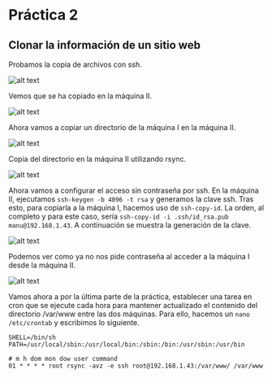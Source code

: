 # Práctica 2
## Clonar la información de un sitio web

Probamos la copia de archivos con ssh.

![alt text](http://i.imgur.com/P1d7arw.png)

Vemos que se ha copiado en la máquina II.

![alt text](http://i.imgur.com/oMJNgGE.png)

Ahora vamos a copiar un directorio de la máquina I en la máquina II.

![alt text](http://i.imgur.com/ExyhOv6.png)

Copia del directorio en la máquina II utilizando rsync.

![alt text](http://i.imgur.com/TUtchcp.png)

Ahora vamos a configurar el acceso sin contraseña por ssh. En la máquina II, ejecutamos ```ssh-keygen -b 4096 -t rsa``` y generamos la clave ssh. Tras esto, para copiarla a la máquina I, hacemos uso de ```ssh-copy-id```. La orden, al completo y para este caso, sería ```ssh-copy-id -i .ssh/id_rsa.pub manu@192.168.1.43```. A continuación se muestra la generación de la clave.

![alt text](http://i.imgur.com/j5Hdoqn.png)

Podemos ver como ya no nos pide contraseña al acceder a la máquina I desde la máquina II.

![alt text](http://i.imgur.com/F6w9Ude.png)

Vamos ahora a por la última parte de la práctica, establecer una tarea en cron que se ejecute cada hora para mantener
actualizado el contenido del directorio /var/www entre las dos máquinas. Para ello, hacemos un ```nano /etc/crontab``` y escribimos lo siguiente.

```
SHELL=/bin/sh
PATH=/usr/local/sbin:/usr/local/bin:/sbin:/bin:/usr/sbin:/usr/bin

# m h dom mon dow user command
01 * * * * root rsync -avz -e ssh root@192.168.1.43:/var/www/ /var/www
```
